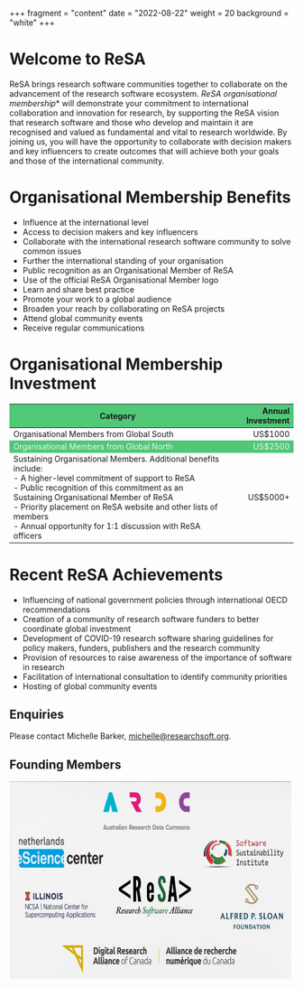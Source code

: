 +++
fragment = "content"
date = "2022-08-22"
weight = 20
background = "white"
+++

# Welcome to ReSA
ReSA brings research software communities together to collaborate on the advancement of the research software ecosystem.
*ReSA organisational membership** will demonstrate your commitment to international collaboration and innovation for research, by supporting the ReSA vision that research software and those who develop and maintain it are recognised and valued as fundamental and vital to research worldwide.
By joining us, you will have the opportunity to collaborate with decision makers and key influencers to create outcomes that will achieve both your goals and those of the international community. 

# Organisational Membership Benefits 
- Influence at the international level
- Access to decision makers and key influencers 
- Collaborate with the international research software community to solve common issues
- Further the international standing of your organisation
- Public recognition as an Organisational Member of ReSA
- Use of the official ReSA Organisational Member logo
- Learn and share best practice 
- Promote your work to a global audience 
- Broaden your reach by collaborating on ReSA projects
- Attend global community events
- Receive regular communications

# Organisational Membership Investment

<style>
  table th { background-color: #50C878!important; }
  tr:nth-child(even) {
    background-color: #50C878!important;
    color: #f4f4f4!important;
}
</style>

|Category  | Annual Investment  |
|---|---:|
|Organisational Members from Global South|US$1000|
|Organisational Members from Global North|US$2500|
|Sustaining Organisational Members. Additional benefits include: <br>- A higher-level commitment of support to ReSA<br>- Public recognition of this commitment as an Sustaining Organisational Member of ReSA<br>- Priority placement on ReSA website and other lists of members<br>- Annual opportunity for 1:1 discussion with ReSA officers|US$5000+|




# Recent ReSA Achievements
- Influencing of national government policies through international OECD recommendations
- Creation of a community of research software funders to better coordinate global investment
- Development of COVID-19 research software sharing guidelines for policy makers, funders, publishers and the research community
- Provision of resources to raise awareness of the importance of software in research
- Facilitation of international consultation to identify community priorities
- Hosting of global community events 

## Enquiries
Please contact Michelle Barker, [michelle@researchsoft.org](mailto:michelle@researchsoft.org).    

## Founding Members 
<img src="/static/images/ReSAFoundingMembersSquare.jpg" alt="ReSA Founding Members" title="ReSA Founding Members" style="width:500px;height:350px;">

